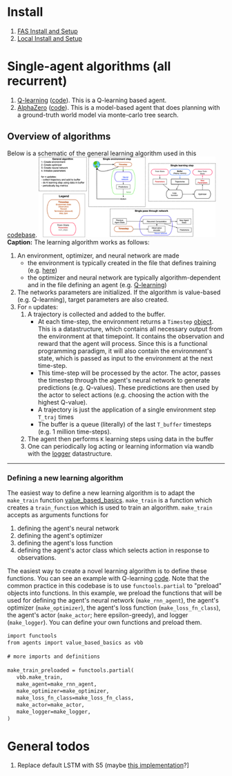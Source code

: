 # Install

1. [FAS Install and Setup](install-fas.md)
2. [Local Install and Setup](install.md)

# Single-agent algorithms (all recurrent)

1. [Q-learning](https://openreview.net/forum?id=r1lyTjAqYX) ([code](agents/qlearning.py)). This is a Q-learning based agent.
2. [AlphaZero](https://arxiv.org/abs/1712.01815) ([code](agents/alphazero.py)). This is a model-based agent that does planning with a ground-truth world model via monte-carlo tree search.


## Overview of algorithms
Below is a schematic of the general learning algorithm used in this [codebase](agents/value_based_basics.py).
<img src="images/overview.png" alt="FARM" style="zoom:40%;" />
**Caption:** The learning algorithm works as follows:

1. An environment, optimizer, and neural network are made
   - the environment is typically created in the file that defines training (e.g. [here](agents/baselines.py))
   - the optimizer and neural network are typically algorithm-dependent and in the file defining an agent (e.g. [Q-learning](agents/qlearning.py)) 
2. The networks parameters are initialized. If the algorithm is value-based (e.g. Q-learning), target parameters are also created.
3. For `n` updates:
   1. A trajectory is collected and added to the buffer.
      - At each time-step, the environment returns a `Timestep` [object](singleagent/basics.py). This is a datastructure, which contains all necessary output from the environment at that timepoint. It contains the observation and reward that the agent will process. Since this is a functional programming paradigm, it will also contain the environment's state, which is passed as input to the environment at the next time-step.
      - This time-step will be processed by the actor. The actor, passes the timestep through the agent's neural network to generate predictions (e.g. Q-values). These predictions are then used by the actor to select actions (e.g. choosing the action with the highest Q-value).
      - A trajectory is just the application of a single environment step `T_traj` times
      - The buffer is a queue (literally) of the last `T_buffer` timesteps (e.g. 1 million time-steps).
   2. The agent then performs `K` learning steps using data in the buffer
   3. One can periodically log acting or learning information via wandb with the [logger](library/loggers.py) datastructure.

--- 
### Defining a new learning algorithm
The easiest way to define a new learning algorithm is to adapt the `make_train` function [value_based_basics](agents/value_based_basics.py).
`make_train` is a function which creates a `train_function` which is used to train an algorithm. 
`make_train` accepts as arguments functions for

1. defining the agent's neural network
2. defining the agent's optimizer
3. defining the agent's loss function
4. defining the agent's actor class which selects action in response to observations.

The easiest way to create a novel learning algorithm is to define these functions. You can see an example with Q-learning [code](agents/qlearning.py#453).
Note that the common practice in this codebase is to use `functools.partial` to "preload" objects into functions. In this example, we preload the functions that will be used for defining the agent's neural network (`make_rnn_agent`), the agent's optimizer (`make_optimizer`), the agent's loss function (`make_loss_fn_class`), the agent's actor (`make_actor`; here epsilon-greedy), and logger (`make_logger`). You can define your own functions and preload them. 

```
import functools
from agents import value_based_basics as vbb

# more imports and definitions

make_train_preloaded = functools.partial(
   vbb.make_train,
   make_agent=make_rnn_agent,
   make_optimizer=make_optimizer,
   make_loss_fn_class=make_loss_fn_class,
   make_actor=make_actor,
   make_logger=make_logger,
)
```





# General todos
1. Replace default LSTM with S5 (maybe [this implementation](https://github.com/facebookresearch/minimax/blob/2ae9e04d37f97d7c14308f5a26237dcfca63470f/src/minimax/models/s5.py#L575)?]
